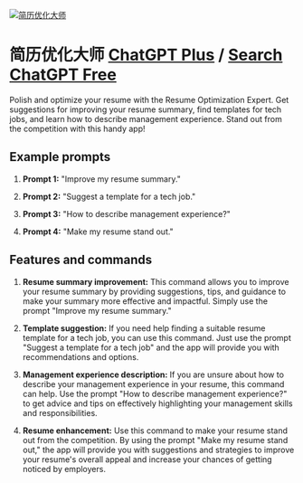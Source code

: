 
[![简历优化大师](https://files.oaiusercontent.com/file-Oj7HnIuvUr9PGmDJhLvG003H?se=2123-10-16T04%3A35%3A32Z&sp=r&sv=2021-08-06&sr=b&rscc=max-age%3D31536000%2C%20immutable&rscd=attachment%3B%20filename%3D2e9d45f5-4869-4885-8e0c-89fea9775f90.png&sig=BKkhp8Fn3nGFLQ%2Bn4xXUOoVqm9RBiLLhGxkYdwNJIa0%3D)](https://chat.openai.com/g/g-sQO5SS5rR-jian-li-you-hua-da-shi)

# 简历优化大师 [ChatGPT Plus](https://chat.openai.com/g/g-sQO5SS5rR-jian-li-you-hua-da-shi) / [Search ChatGPT Free](https://gptcall.net/index.html#/?search=%E7%AE%80%E5%8E%86%E4%BC%98%E5%8C%96%E5%A4%A7%E5%B8%88)

Polish and optimize your resume with the Resume Optimization Expert. Get suggestions for improving your resume summary, find templates for tech jobs, and learn how to describe management experience. Stand out from the competition with this handy app!

## Example prompts

1. **Prompt 1:** "Improve my resume summary."

2. **Prompt 2:** "Suggest a template for a tech job."

3. **Prompt 3:** "How to describe management experience?"

4. **Prompt 4:** "Make my resume stand out."

## Features and commands

1. **Resume summary improvement:** This command allows you to improve your resume summary by providing suggestions, tips, and guidance to make your summary more effective and impactful. Simply use the prompt "Improve my resume summary."

2. **Template suggestion:** If you need help finding a suitable resume template for a tech job, you can use this command. Just use the prompt "Suggest a template for a tech job" and the app will provide you with recommendations and options.

3. **Management experience description:** If you are unsure about how to describe your management experience in your resume, this command can help. Use the prompt "How to describe management experience?" to get advice and tips on effectively highlighting your management skills and responsibilities.

4. **Resume enhancement:** Use this command to make your resume stand out from the competition. By using the prompt "Make my resume stand out," the app will provide you with suggestions and strategies to improve your resume's overall appeal and increase your chances of getting noticed by employers.



